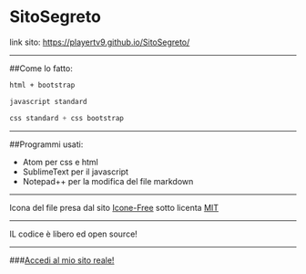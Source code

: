 # SitoSegreto

link sito: https://playertv9.github.io/SitoSegreto/  
***
##Come lo fatto:

```html
html + bootstrap
```

```javascript
javascript standard
```

```css
css standard + css bootstrap
```

***
##Programmi usati:  
- Atom per css e html
- SublimeText per il javascript
- Notepad++ per la modifica del file markdown
***
Icona del file presa dal sito [Icone-Free](https://icon-icons.com/it/icona/gui-utente-segreto/158348) sotto licenta [MIT](https://it.wikipedia.org/wiki/Licenza_MIT)
***
IL codice è libero ed open source!
***
###[Accedi al mio sito reale!](https://playertv9.pythonanywhere.com/)



